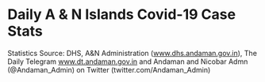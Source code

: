 # Daily A & N Islands  Covid-19 Case Stats

Statistics Source: 
DHS, A&N Administration (www.dhs.andaman.gov.in), 
The Daily Telegram www.dt.andaman.gov.in and 
Andaman and Nicobar Admn (@Andaman_Admin) on Twitter (twitter.com/Andaman_Admin)


